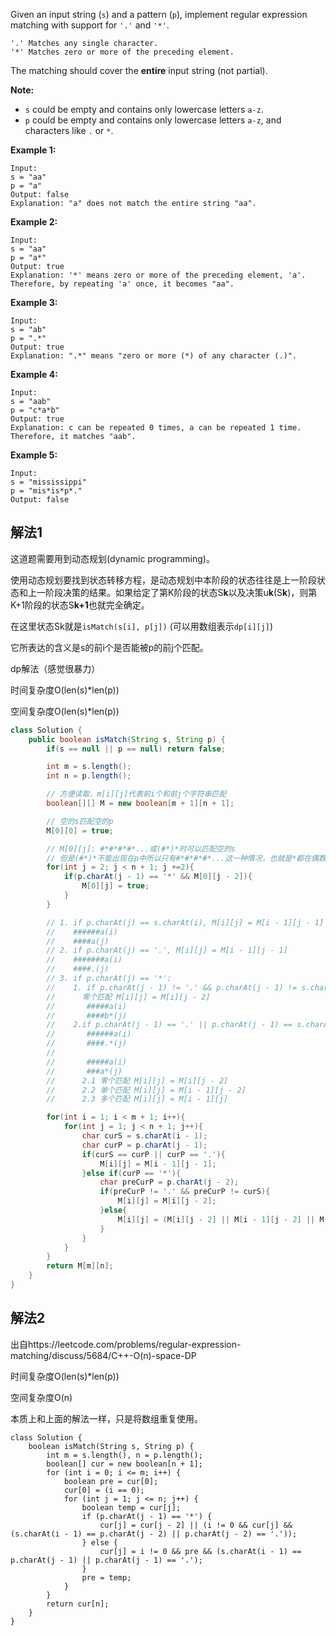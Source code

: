Given an input string (`s`) and a pattern (`p`), implement regular expression matching with support for `'.'` and `'*'`.

```
'.' Matches any single character.
'*' Matches zero or more of the preceding element.
```

The matching should cover the **entire** input string (not partial).

**Note:**

- `s` could be empty and contains only lowercase letters `a-z`.
- `p` could be empty and contains only lowercase letters `a-z`, and characters like `.` or `*`.

**Example 1:**

```
Input:
s = "aa"
p = "a"
Output: false
Explanation: "a" does not match the entire string "aa".
```

**Example 2:**

```
Input:
s = "aa"
p = "a*"
Output: true
Explanation: '*' means zero or more of the preceding element, 'a'. Therefore, by repeating 'a' once, it becomes "aa".
```

**Example 3:**

```
Input:
s = "ab"
p = ".*"
Output: true
Explanation: ".*" means "zero or more (*) of any character (.)".
```

**Example 4:**

```
Input:
s = "aab"
p = "c*a*b"
Output: true
Explanation: c can be repeated 0 times, a can be repeated 1 time. Therefore, it matches "aab".
```

**Example 5:**

```
Input:
s = "mississippi"
p = "mis*is*p*."
Output: false
```



## 解法1

这道题需要用到动态规划(dynamic programming)。

使用动态规划要找到状态转移方程，是动态规划中本阶段的状态往往是上一阶段状态和上一阶段决策的结果。如果给定了第K阶段的状态S**k**以及决策u**k**(S**k**)，则第K+1阶段的状态S**k+1**也就完全确定。

在这里状态Sk就是`isMatch(s[i], p[j])` (可以用数组表示`dp[i][j]`)

它所表达的含义是s的前i个是否能被p的前j个匹配。



dp解法（感觉很暴力）

时间复杂度O(len(s)*len(p))	

空间复杂度O(len(s)*len(p))

```java
class Solution {
    public boolean isMatch(String s, String p) {
        if(s == null || p == null) return false;

        int m = s.length();
        int n = p.length();

        // 方便读取，m[i][j]代表前i个和前j个字符串匹配
        boolean[][] M = new boolean[m + 1][n + 1];

        // 空的s匹配空的p
        M[0][0] = true;

        // M[0][j]: #*#*#*#*...或(#*)*时可以匹配空的s
        // 但是(#*)*不能出现在p中所以只有#*#*#*#*...这一种情况，也就是*都在偶数位置的情况
        for(int j = 2; j < n + 1; j +=2){
            if(p.charAt(j - 1) == '*' && M[0][j - 2]){
                M[0][j] = true;
            }
        }

        // 1. if p.charAt(j) == s.charAt(i), M[i][j] = M[i - 1][j - 1]
        //    ######a(i)
        //    ####a(j)
        // 2. if p.charAt(j) == '.', M[i][j] = M[i - 1][j - 1]
        // 	  #######a(i)
        //    ####.(j)
        // 3. if p.charAt(j) == '*':
        //    1. if p.charAt(j - 1) != '.' && p.charAt(j - 1) != s.charAt(i)
       	//		零个匹配 M[i][j] = M[i][j - 2]
        //       #####a(i)
        //       ####b*(j)
        //    2.if p.charAt(j - 1) == '.' || p.charAt(j - 1) == s.charAt(i):
        //       ######a(i)
        //       ####.*(j)
        //
        // 	  	 #####a(i)
        //    	 ###a*(j)
        //      2.1 零个匹配 M[i][j] = M[i][j - 2]
        //      2.2 单个匹配 M[i][j] = M[i - 1][j - 2]
        //      2.3 多个匹配 M[i][j] = M[i - 1][j]

        for(int i = 1; i < m + 1; i++){
            for(int j = 1; j < n + 1; j++){
                char curS = s.charAt(i - 1);
                char curP = p.charAt(j - 1);
                if(curS == curP || curP == '.'){
                    M[i][j] = M[i - 1][j - 1];
                }else if(curP == '*'){
                    char preCurP = p.charAt(j - 2);
                    if(preCurP != '.' && preCurP != curS){
                        M[i][j] = M[i][j - 2];
                    }else{
                        M[i][j] = (M[i][j - 2] || M[i - 1][j - 2] || M[i - 1][j]);
                    }
                }
            }
        }
        return M[m][n];
    }
}
```



## 解法2

出自https://leetcode.com/problems/regular-expression-matching/discuss/5684/C++-O(n)-space-DP

时间复杂度O(len(s)*len(p))	

空间复杂度O(n)

本质上和上面的解法一样，只是将数组重复使用。

```
class Solution {
    boolean isMatch(String s, String p) {
        int m = s.length(), n = p.length();
        boolean[] cur = new boolean[n + 1];
        for (int i = 0; i <= m; i++) {
            boolean pre = cur[0];
            cur[0] = (i == 0);
            for (int j = 1; j <= n; j++) {
                boolean temp = cur[j];
                if (p.charAt(j - 1) == '*') {
                    cur[j] = cur[j - 2] || (i != 0 && cur[j] && (s.charAt(i - 1) == p.charAt(j - 2) || p.charAt(j - 2) == '.'));
                } else {
                    cur[j] = i != 0 && pre && (s.charAt(i - 1) == p.charAt(j - 1) || p.charAt(j - 1) == '.');
                }
                pre = temp;
            }
        }
        return cur[n];
    }
}
```

